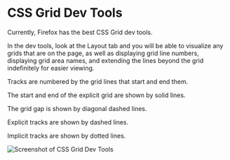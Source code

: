 # CSS Grid Dev Tools

Currently, Firefox has the best CSS Grid dev tools.

In the dev tools, look at the Layout tab and you will be able to visualize any grids that are on the page, as well as displaying grid line numbers, displaying grid area names, and extending the lines beyond the grid indefinitely for easier viewing.

Tracks are numbered by the grid lines that start and end them.

The start and end of the explicit grid are shown by solid lines.

The grid gap is shown by diagonal dashed lines.

Explicit tracks are shown by dashed lines.

Implicit tracks are shown by dotted lines.

![Screenshot of CSS Grid Dev Tools](https://res.cloudinary.com/gerhynes/image/upload/q_auto/v1549119950/CSS_Grid_Dev_Tools_iihsm8.jpg)
